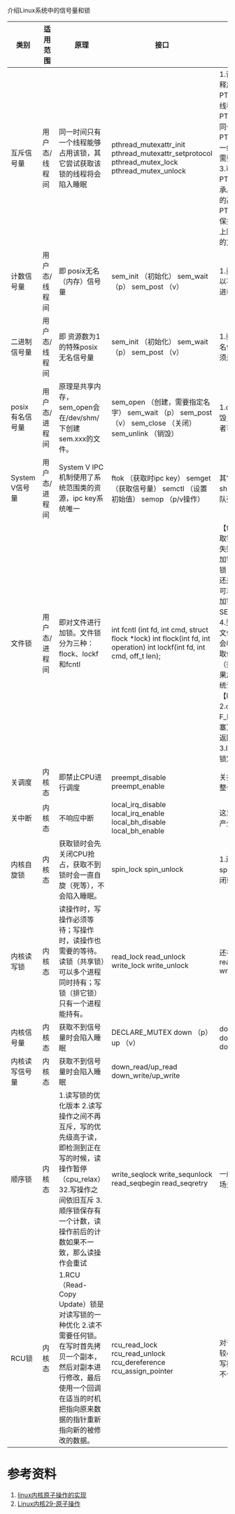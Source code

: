 介绍Linux系统中的信号量和锁

| 类别            | 适用范围      | 原理                                                         | 接口                                                         | 说明                                                         |
| --------------- | ------------- | ------------------------------------------------------------ | ------------------------------------------------------------ | ------------------------------------------------------------ |
| 互斥信号量      | 用户态/线程间 | 同一时间只有一个线程能够占用该锁，其它尝试获取该锁的线程将会陷入睡眠 | pthread_mutexattr_init     pthread_mutexattr_setprotocol     pthread_mutex_lock     pthread_mutex_unlock | 1.该锁只能用于互斥，锁只能由拥有者释放          2.可以指定锁的类型     PTHREAD_MUTEX_NORMAL：同一线程重复获取锁将会死锁     PTHREAD_MUTEX_ERRORCHECK：同一线程重复获取锁将会报错     PTHREAD_MUTEX_RECURSIVE：同一线程重复获取锁将会增加锁计数，需要unlock同样的次数才会真正解锁          3.可以指定互斥锁的属性     PTHREAD_PRIO_INHERIT：优先级继承。拥有该锁的线程将以被该锁阻塞的高优先级的线程的优先级运行。     PTHREAD_PRIO_PROTECT：优先级保护。线程将以所有拥有锁的优先级上限中的最高优先级运行。          4.获取锁的方式为FIFO |
| 计数信号量      | 用户态/线程间 | 即  posix无名（内存）信号量                                  | sem_init  （初始化）     sem_wait （p）     sem_post （v）   | 1.资源数可以大于1          2.获取和释放者可以不一致          3.posix无名信号量还可用于进程间通信，但必须是父子进程 |
| 二进制信号量    | 用户态/线程间 | 即  资源数为1的特殊posix无名信号量                           | sem_init  （初始化）     sem_wait （p）     sem_post （v）   | 1.获取和释放者可以不一致          2.posix无名信号量还可用于进程间通信，但必须是父子进程 |
| posix有名信号量 | 用户态/进程间 | 原理是共享内存，sem_open会在/dev/shm/下创建sem.xxx的文件。   | sem_open  （创建，需要指定名字）     sem_wait （p）     sem_post （v）     sem_close （关闭）     sem_unlink （销毁） | 1.open了必须close，用完后必须销毁，否则会资源泄露。     2.获取和释放者可以不一致 |
| System V信号量  | 用户态/进程间 | System  V IPC机制使用了系统范围类的资源，ipc key系统唯一     | ftok  （获取时ipc key）     semget （获取信号量）     semctl （设置初始值）     semop （p/v操作） | 其它System  V IPC机制还包括：shmget（共享内存） msgget（消息队列） |
| 文件锁          | 用户态/进程间 | 即对文件进行加锁。文件锁分为三种：flock、lockf和fcntl        | int  fcntl (int fd, int cmd, struct flock *lock)           int flock(int fd, int operation)          int lockf(int fd, int cmd, off_t len); | 【fcntl】     1.cmd取值：F_GETLK（获取锁信息）、F_SETLK（加解锁，加锁失败则返回）、F_SETLKW（加解锁，加锁失败则睡眠）     2.lock控制是加读锁（F_RDLCK）、加写锁（F_WRLCK）还是解锁（F_UNLCK）     通过该函数还可以控制加锁的位置     3.lock可以控制加锁的位置（SEEK_SET、 SEEK_CUR、SEEK_END以及偏移）     4.另外，fcntl还可以用于租约锁（A对文件加了租约锁，如果B操作文件，A会收到通知）          【flock】     1.operation取值LOCK_SH（共享锁）、LOCK_EX（排他锁）、LOCK_UN（解锁）     2.如果加锁请求不能被立即满足，那么系统调用 flock() 会阻塞当前进程          【lockf】     1.lockf基于fcntl实现     2.cmd取值：F_ULOCK（解锁）、F_LOCK（加锁，如果不成功则阻塞）、F_TLOCK（加锁，如果不成功则返回）、F_TEST（测试是否存在锁）     3.len表示从文件中当前偏移量开始的锁定长度 |
| 关调度          | 内核态        | 即禁止CPU进行调度                                            | preempt_disable     preempt_enable                           | 关抢占以CPU的核为单位，不是操作整个CPU                       |
| 关中断          | 内核态        | 不响应中断                                                   | local_irq_disable     local_irq_enable     local_bh_disable     local_bh_enable | 这里只是屏蔽中断，并不是让中断不产生（这需要控制gic等）      |
| 内核自旋锁      | 内核态        | 获取锁时会先关闭CPU抢占，获取不到锁时会一直自旋（死等），不会陷入睡眠。 | spin_lock     spin_unlock                                    | 1.还存在关中断版本     关闭硬中断：spin_lock_irq、spin_lock_irqsave     关闭软中断：spin_lock_bh |
| 内核读写锁      | 内核态        | 读操作时，写操作必须等待；写操作时，读操作也需要的等待。读锁（共享锁）可以多个进程同时持有；写锁（排它锁）只有一个进程能持有。 | read_lock     read_unlock     write_lock     write_unlock    | 还存在关中断的版本：     read_lock_irq     read_lock_bh     write_lock_irq     write_lock_bh |
| 内核信号量      | 内核态        | 获取不到信号量时会陷入睡眠                                   | DECLARE_MUTEX     down （p）     up （v）                    | down的时候可以选择睡眠的类型：     down_interruptible     down_killable     down_trylock     down_timeout |
| 内核读写信号量  | 内核态        | 获取不到信号量时会陷入睡眠                                   | down_read/up_read     down_write/up_write                    |                                                              |
| 顺序锁          | 内核态        | 1.读写锁的优化版本     2.读写操作之间不再互斥，写的优先级高于读，即检测到正在写的时候，读操作暂停（cpu_relax）32.写操作之间依旧互斥     3.顺序锁保存有一个计数，读操作前后的计数如果不一致，那么读操作会重试 | write_seqlock     write_sequnlock     read_seqbegin     read_seqretry | 一般用于读操作很多、写操作很少的场景                         |
| RCU锁           | 内核态        | 1.RCU（Read-Copy  Update）锁是对读写锁的一种优化     2.读不需要任何锁。在写时首先拷贝一个副本，然后对副本进行修改，最后使用一个回调在适当的时机把指向原来数据的指针重新指向新的被修改的数据。 | rcu_read_lock     rcu_read_unlock     rcu_dereference     rcu_assign_pointer | 对于读多写少的场景，机制的开销比较小，性能会大幅度提升，但是如果写操作较多时，开销将会增大，性能不一定会有所提升 |

# 参考资料

1. [linux内核原子操作的实现](https://blog.csdn.net/vividonly/article/details/6599502)
2. [Linux内核29-原子操作](https://tupelo-shen.github.io/2020/04/08/Linux%E5%86%85%E6%A0%B829-%E5%8E%9F%E5%AD%90%E6%93%8D%E4%BD%9C/)

